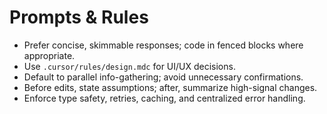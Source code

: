 # Prompts & Rules

- Prefer concise, skimmable responses; code in fenced blocks where appropriate.
- Use `.cursor/rules/design.mdc` for UI/UX decisions.
- Default to parallel info-gathering; avoid unnecessary confirmations.
- Before edits, state assumptions; after, summarize high-signal changes.
- Enforce type safety, retries, caching, and centralized error handling.

